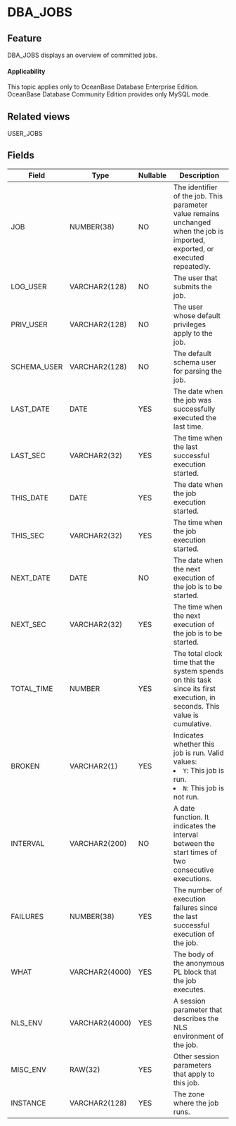 DBA_JOBS
=============================

Feature
--------------------

DBA_JOBS displays an overview of committed jobs.

<main id="notice" >
    <h4>Applicability</h4>
    <p>This topic applies only to OceanBase Database Enterprise Edition. OceanBase Database Community Edition provides only MySQL mode. </p>
  </main>

Related views
----------------------

USER_JOBS

Fields
----------------------

| **Field**   | **Type**       | **Nullable** | **Description**                                                                                                                |
|-------------|----------------|--------------|--------------------------------------------------------------------------------------------------------------------------------|
| JOB         | NUMBER(38)     | NO           | The identifier of the job.  This parameter value remains unchanged when the job is imported, exported, or executed repeatedly. |
| LOG_USER    | VARCHAR2(128)  | NO           | The user that submits the job.                                                                                                 |
| PRIV_USER   | VARCHAR2(128)  | NO           | The user whose default privileges apply to the job.                                                                            |
| SCHEMA_USER | VARCHAR2(128)  | NO           | The default schema user for parsing the job.                                                                                   |
| LAST_DATE   | DATE           | YES          | The date when the job was successfully executed the last time.                                                                 |
| LAST_SEC    | VARCHAR2(32)   | YES          | The time when the last successful execution started.                                                                           |
| THIS_DATE   | DATE           | YES          | The date when the job execution started.                                                                                       |
| THIS_SEC    | VARCHAR2(32)   | YES          | The time when the job execution started.                                                                                       |
| NEXT_DATE   | DATE           | NO           | The date when the next execution of the job is to be started.                                                                  |
| NEXT_SEC    | VARCHAR2(32)   | YES          | The time when the next execution of the job is to be started.                                                                  |
| TOTAL_TIME  | NUMBER         | YES          | The total clock time that the system spends on this task since its first execution, in seconds. This value is cumulative.      |
| BROKEN      | VARCHAR2(1)    | YES          | Indicates whether this job is run. Valid values: <li> `Y`: This job is run.   <li> `N`: This job is not run.                   |
| INTERVAL    | VARCHAR2(200)  | NO           | A date function. It indicates the interval between the start times of two consecutive executions.                              |
| FAILURES    | NUMBER(38)     | YES          | The number of execution failures since the last successful execution of the job.                                               |
| WHAT        | VARCHAR2(4000) | YES          | The body of the anonymous PL block that the job executes.                                                                      |
| NLS_ENV     | VARCHAR2(4000) | YES          | A session parameter that describes the NLS environment of the job.                                                             |
| MISC_ENV    | RAW(32)        | YES          | Other session parameters that apply to this job.                                                                               |
| INSTANCE    | VARCHAR2(128)  | YES          | The zone where the job runs.                                                                                                   |
